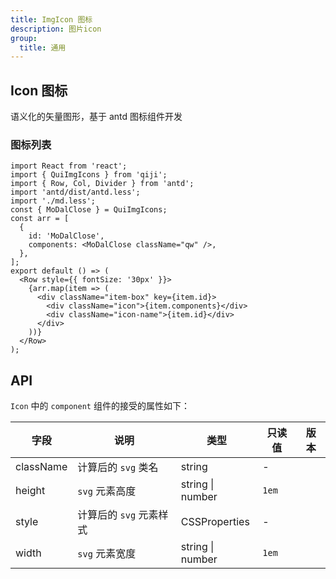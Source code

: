 ```yaml
---
title: ImgIcon 图标
description: 图片icon
group:
  title: 通用
---
```


## Icon 图标

语义化的矢量图形，基于 antd 图标组件开发

### 图标列表

```tsx
import React from 'react';
import { QuiImgIcons } from 'qiji';
import { Row, Col, Divider } from 'antd';
import 'antd/dist/antd.less';
import './md.less';
const { MoDalClose } = QuiImgIcons;
const arr = [
  {
    id: 'MoDalClose',
    components: <MoDalClose className="qw" />,
  },
];
export default () => (
  <Row style={{ fontSize: '30px' }}>
    {arr.map(item => (
      <div className="item-box" key={item.id}>
        <div className="icon">{item.components}</div>
        <div className="icon-name">{item.id}</div>
      </div>
    ))}
  </Row>
);
```

## API

`Icon` 中的 `component` 组件的接受的属性如下：

| 字段      | 说明                    | 类型             | 只读值 | 版本 |
| --------- | ----------------------- | ---------------- | ------ | ---- |
| className | 计算后的 `svg` 类名     | string           | -      |      |
| height    | `svg` 元素高度          | string \| number | `1em`  |      |
| style     | 计算后的 `svg` 元素样式 | CSSProperties    | -      |      |
| width     | `svg` 元素宽度          | string \| number | `1em`  |      |

